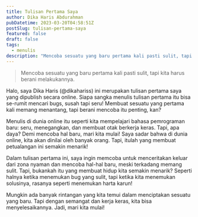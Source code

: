 ```yaml
---
title: Tulisan Pertama Saya
author: Dika Haris Abdurahman
pubDatetime: 2023-03-20T04:58:51Z
postSlug: tulisan-pertama-saya
featured: false
draft: false
tags:
  - menulis
description: "Mencoba sesuatu yang baru pertama kali pasti sulit, tapi kita harus berani melakukannya."
---
```


> Mencoba sesuatu yang baru pertama kali pasti sulit, tapi kita harus berani melakukannya.

Halo, saya Dika Haris (@dikahariss) ini merupakan tulisan pertama saya yang dipublish secara online. Siapa sangka menulis tulisan pertama itu bisa se-rumit mencari bugs, susah tapi seru! Membuat sesuatu yang pertama kali memang menantang, tapi berani mencoba itu penting, kan?

Menulis di dunia online itu seperti kita mempelajari bahasa pemrograman baru: seru, menegangkan, dan membuat otak berkerja keras. Tapi, apa daya? Demi mencoba hal baru, mari kita mulai! Saya sadar bahwa di dunia online, kita akan dinilai oleh banyak orang. Tapi, itulah yang membuat petualangan ini semakin menarik!

Dalam tulisan pertama ini, saya ingin memcoba untuk menceritakan keluar dari zona nyaman dan mencoba hal-hal baru, meski terkadang memang sulit. Tapi, bukankah itu yang membuat hidup kita semakin menarik? Seperti halnya ketika menemukan bug yang sulit, tapi ketika kita menemukan solusinya, rasanya seperti menemukan harta karun!

Mungkin ada banyak rintangan yang kita temui dalam menciptakan sesuatu yang baru. Tapi dengan semangat dan kerja keras, kita bisa menyelesaikannya. Jadi, mari kita mulai!
